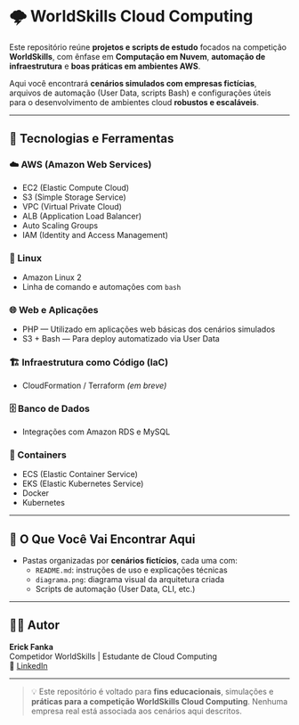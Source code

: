 # 🌩️ WorldSkills Cloud Computing

Este repositório reúne **projetos e scripts de estudo** focados na competição **WorldSkills**, com ênfase em **Computação em Nuvem**, **automação de infraestrutura** e **boas práticas em ambientes AWS**.

Aqui você encontrará **cenários simulados com empresas fictícias**, arquivos de automação (User Data, scripts Bash) e configurações úteis para o desenvolvimento de ambientes cloud **robustos e escaláveis**.

---

## 🧰 Tecnologias e Ferramentas

### ☁️ AWS (Amazon Web Services)
- EC2 (Elastic Compute Cloud)
- S3 (Simple Storage Service)
- VPC (Virtual Private Cloud)
- ALB (Application Load Balancer)
- Auto Scaling Groups
- IAM (Identity and Access Management)

### 🐧 Linux
- Amazon Linux 2
- Linha de comando e automações com `bash`

### 🌐 Web e Aplicações
- PHP — Utilizado em aplicações web básicas dos cenários simulados
- S3 + Bash — Para deploy automatizado via User Data

### 🏗️ Infraestrutura como Código (IaC)
- CloudFormation / Terraform *(em breve)*

### 🗄️ Banco de Dados
- Integrações com Amazon RDS e MySQL

### 🐳 Containers
- ECS (Elastic Container Service)
- EKS (Elastic Kubernetes Service)
- Docker
- Kubernetes

---

## 📁 O Que Você Vai Encontrar Aqui

- Pastas organizadas por **cenários fictícios**, cada uma com:
  - `README.md`: instruções de uso e explicações técnicas
  - `diagrama.png`: diagrama visual da arquitetura criada
  - Scripts de automação (User Data, CLI, etc.)

---

## 👨‍💻 Autor

**Erick Fanka**  
Competidor WorldSkills | Estudante de Cloud Computing  
🔗 [LinkedIn](https://www.linkedin.com/in/erick-fanka-522a01317)

---

> 💡 Este repositório é voltado para **fins educacionais**, simulações e **práticas para a competição WorldSkills Cloud Computing**. Nenhuma empresa real está associada aos cenários aqui descritos.
